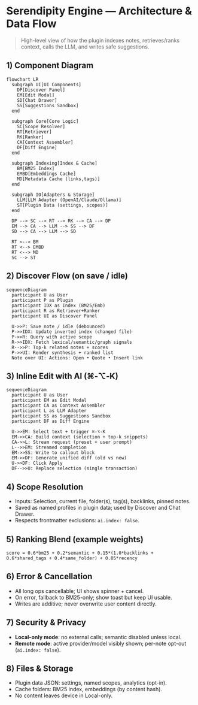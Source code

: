 # Serendipity Engine — Architecture & Data Flow

> High-level view of how the plugin indexes notes, retrieves/ranks context, calls the LLM, and writes safe suggestions.

## 1) Component Diagram
```mermaid
flowchart LR
  subgraph UI[UI Components]
    DP[Discover Panel]
    EM[Edit Modal]
    SD[Chat Drawer]
    SS[Suggestions Sandbox]
  end

  subgraph Core[Core Logic]
    SC[Scope Resolver]
    RT[Retriever]
    RK[Ranker]
    CA[Context Assembler]
    DF[Diff Engine]
  end

  subgraph Indexing[Index & Cache]
    BM[BM25 Index]
    EMBD[Embeddings Cache]
    MD[Metadata Cache (links,tags)]
  end

  subgraph IO[Adapters & Storage]
    LLM[LLM Adapter (OpenAI/Claude/Ollama)]
    ST[Plugin Data (settings, scopes)]
  end

  DP --> SC --> RT --> RK --> CA --> DP
  EM --> CA --> LLM --> SS --> DF
  SD --> CA --> LLM --> SD

  RT <--> BM
  RT <--> EMBD
  RT <--> MD
  SC --> ST
```

## 2) Discover Flow (on save / idle)
```mermaid
sequenceDiagram
  participant U as User
  participant P as Plugin
  participant IDX as Index (BM25/Emb)
  participant R as Retriever+Ranker
  participant UI as Discover Panel

  U->>P: Save note / idle (debounced)
  P->>IDX: Update inverted index (changed file)
  P->>R: Query with active scope
  R->>IDX: Fetch lexical/semantic/graph signals
  R-->>P: Top-k related notes + scores
  P->>UI: Render synthesis + ranked list
  Note over UI: Actions: Open • Quote • Insert link
```

## 3) Inline Edit with AI (⌘‑⌥‑K)
```mermaid
sequenceDiagram
  participant U as User
  participant EM as Edit Modal
  participant CA as Context Assembler
  participant L as LLM Adapter
  participant SS as Suggestions Sandbox
  participant DF as Diff Engine

  U->>EM: Select text + trigger ⌘‑⌥‑K
  EM->>CA: Build context (selection + top-k snippets)
  CA->>L: Stream request (preset + user prompt)
  L-->>EM: Streamed completion
  EM->>SS: Write to callout block
  EM->>DF: Generate unified diff (old vs new)
  U->>DF: Click Apply
  DF-->>U: Replace selection (single transaction)
```

## 4) Scope Resolution
- Inputs: Selection, current file, folder(s), tag(s), backlinks, pinned notes.
- Saved as named profiles in plugin data; used by Discover and Chat Drawer.
- Respects frontmatter exclusions: `ai.index: false`.

## 5) Ranking Blend (example weights)
```text
score = 0.6*bm25 + 0.2*semantic + 0.15*(1.0*backlinks + 0.6*shared_tags + 0.4*same_folder) + 0.05*recency
```

## 6) Error & Cancellation
- All long ops cancellable; UI shows spinner + cancel.
- On error, fallback to BM25-only; show toast but keep UI usable.
- Writes are additive; never overwrite user content directly.

## 7) Security & Privacy
- **Local-only mode**: no external calls; semantic disabled unless local.
- **Remote mode**: active provider/model visibly shown; per-note opt-out (`ai.index: false`).

## 8) Files & Storage
- Plugin data JSON: settings, named scopes, analytics (opt-in).
- Cache folders: BM25 index, embeddings (by content hash).
- No content leaves device in Local-only.
